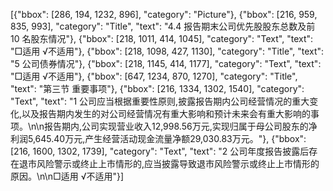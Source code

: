 [{"bbox": [286, 194, 1232, 896], "category": "Picture"}, {"bbox": [216, 959, 835, 993], "category": "Title", "text": "4.4 报告期末公司优先股股东总数及前 10 名股东情况"}, {"bbox": [218, 1011, 414, 1045], "category": "Text", "text": "□适用 √不适用"}, {"bbox": [218, 1098, 427, 1130], "category": "Title", "text": "5 公司债券情况"}, {"bbox": [218, 1145, 414, 1177], "category": "Text", "text": "□适用 √不适用"}, {"bbox": [647, 1234, 870, 1270], "category": "Title", "text": "第三节 重要事项"}, {"bbox": [216, 1334, 1302, 1540], "category": "Text", "text": "1 公司应当根据重要性原则,披露报告期内公司经营情况的重大变化,以及报告期内发生的对公司经营情况有重大影响和预计未来会有重大影响的事项。\n\n报告期内,公司实现营业收入12,998.56万元,实现归属于母公司股东的净利润5,645.40万元,产生经营活动现金流量净额29,030.83万元。"}, {"bbox": [216, 1600, 1302, 1739], "category": "Text", "text": "2 公司年度报告披露后存在退市风险警示或终止上市情形的,应当披露导致退市风险警示或终止上市情形的原因。\n\n□适用 √不适用"}]